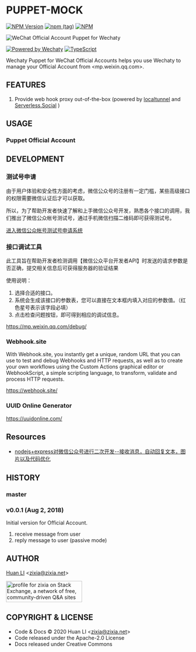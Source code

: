 # PUPPET-MOCK

[![NPM Version](https://badge.fury.io/js/wechaty-puppet-official-account.svg)](https://badge.fury.io/js/wechaty-puppet-official-account)
[![npm (tag)](https://img.shields.io/npm/v/wechaty-puppet-official-account/next.svg)](https://www.npmjs.com/package/wechaty-puppet-official-account?activeTab=versions)
[![NPM](https://github.com/wechaty/wechaty-puppet-official-account/workflows/NPM/badge.svg)](https://github.com/wechaty/wechaty-puppet-official-account/actions?query=workflow%3ANPM)

![WeChat Official Account Puppet for Wechaty](images/wechaty-puppet-official-account.png)

> 

[![Powered by Wechaty](https://img.shields.io/badge/Powered%20By-Wechaty-brightgreen.svg)](https://github.com/wechaty/wechaty)
[![TypeScript](https://img.shields.io/badge/%3C%2F%3E-TypeScript-blue.svg)](https://www.typescriptlang.org/)

Wechaty Puppet for WeChat Official Accounts helps you use Wechaty to manage your Official Account from <mp.weixin.qq.com>.

## FEATURES

1. Provide web hook proxy out-of-the-box (powered by [localtunnel](https://github.com/localtunnel/localtunnel) and [Serverless.Social](https://serverless.social) )

## USAGE

### Puppet Official Account

## DEVELOPMENT

### 测试号申请

由于用户体验和安全性方面的考虑，微信公众号的注册有一定门槛，某些高级接口的权限需要微信认证后才可以获取。

所以，为了帮助开发者快速了解和上手微信公众号开发，熟悉各个接口的调用，我们推出了微信公众帐号测试号，通过手机微信扫描二维码即可获得测试号。

[进入微信公众帐号测试号申请系统](https://developers.weixin.qq.com/doc/offiaccount/Basic_Information/Requesting_an_API_Test_Account.html)

### 接口调试工具

此工具旨在帮助开发者检测调用【微信公众平台开发者API】时发送的请求参数是否正确，提交相关信息后可获得服务器的验证结果

使用说明：

1. 选择合适的接口。
1. 系统会生成该接口的参数表，您可以直接在文本框内填入对应的参数值。（红色星号表示该字段必填）
1. 点击检查问题按钮，即可得到相应的调试信息。

<https://mp.weixin.qq.com/debug/>

### Webhook.site

With Webhook.site, you instantly get a unique, random URL that you can use to test and debug Webhooks and HTTP requests, as well as to create your own workflows using the Custom Actions graphical editor or WebhookScript, a simple scripting language, to transform, validate and process HTTP requests.

<https://webhook.site/>

### UUID Online Generator

<https://uuidonline.com/>

## Resources

- [nodejs+express对微信公众号进行二次开发--接收消息，自动回复文本，图片以及代码优化](https://blog.csdn.net/weixin_44729896/article/details/102525375)

## HISTORY

### master

### v0.0.1 (Aug 2, 2018)

Initial version for Official Account.

1. receive message from user
1. reply message to user (passive mode)

## AUTHOR

[Huan LI](http://linkedin.com/in/zixia) \<zixia@zixia.net\>

<a href="https://stackexchange.com/users/265499">
  <img src="https://stackexchange.com/users/flair/265499.png" width="208" height="58" alt="profile for zixia on Stack Exchange, a network of free, community-driven Q&amp;A sites" title="profile for zixia on Stack Exchange, a network of free, community-driven Q&amp;A sites">
</a>

## COPYRIGHT & LICENSE

- Code & Docs © 2020 Huan LI \<zixia@zixia.net\>
- Code released under the Apache-2.0 License
- Docs released under Creative Commons

